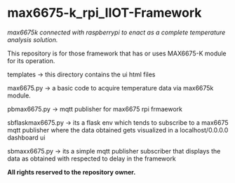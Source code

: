 # max6675-k_rpi_IIOT-Framework
_max6675k connected with raspberrypi to enact as a complete temperature analysis solution._

This repository is for those framework that has or uses MAX6675-K module for its operation.

templates -> this directory contains the ui html files

max6675.py -> a basic code to acquire temperature data via max6675k module.

pbmax6675.py -> mqtt publisher for max6675 rpi frmaework

sbflaskmax6675.py -> its a flask env which tends to subscribe to a max6675 mqtt publisher where the data obtained gets visualized in a localhost/0.0.0.0 dashboard ui

sbmaxx6675.py -> its a simple mqtt publisher subscriber that displays the data as obtained with respected to delay in the framework


**All rights reserved to the repository owner.**
